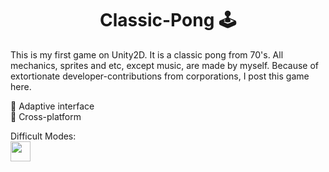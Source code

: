 <h1 align="center">Classic-Pong 🕹</h1>
<p>This is my first game on Unity2D. It is a classic pong from 70's. All mechanics, sprites and etc, except music, are made by myself. Because of extortionate developer-contributions from corporations, I post this game here.</p>
<p>📌 Adaptive interface<br>📌 Cross-platform</p>
<p>Difficult Modes: <br> <img src="https://github.com/AlferovKirill/Classic-Pong/blob/main/Classic%20Pong%20GIF/Classic-Pong-Difficult-Modes.gif" height="32"/></p>
